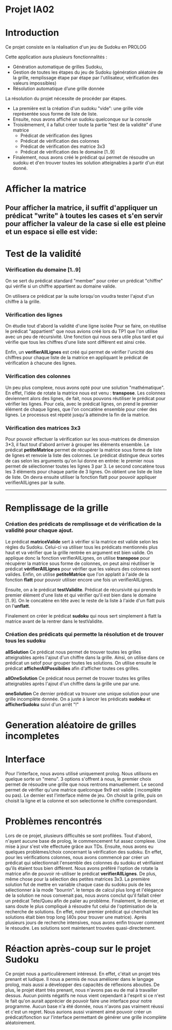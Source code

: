 Projet IA02
===

# Introduction


Ce projet consiste en la réalisation d'un jeu de Sudoku en PROLOG

Cette application aura plusieurs fonctionnalités :
  - Génération automatique de grilles Sudoku,
  - Gestion de toutes les étapes du jeu de Sudoku (génération aléatoire de la grille, remplissage étape par étape par l'utilisateur, vérification des valeurs impossibles)
  - Résolution automatique d’une grille donnée

La résolution du projet nécessite de procéder par étapes.
+ La première est la création d'un sudoku "vide": une grille vide représentée sous forme de liste de liste.
+ Ensuite, nous avons affiché un sudoku quelconque sur la console
+ Troisièmement, il a fallut créer toute la partie "test de la validité" d'une matrice
    - Prédicat de vérification des lignes
    - Prédicat de vérification des colonnes
    - Prédicat de vérification des matrice 3x3
    - Prédicat de vérification des le domaine [1..9]
+ Finalement, nous avons créé le prédicat qui permet de résoudre un sudoku et d'en trouver toutes les solution atteignables à partir d'un état donné.


# Afficher la matrice

Pour afficher la matrice, il suffit d'appliquer un prédicat "write" à toutes les cases et s'en servir pour afficher la valeur de la case si elle est pleine et un espace si elle est vide:
---
# Test de la validité
### Vérification du domaine [1..9]
On se sert du prédicat standard "member" pour créer un prédicat "chiffre" qui vérifie si un chiffre appartient au domaine valide.

On utilisera ce prédicat par la suite lorsqu'on voudra tester l'ajout d'un chiffre à la grille.

### Vérification des lignes
On étudie tout d'abord la validité d'une ligne isolée
Pour se faire, on réutilise le prédicat "appartient" que nous avions créé lors du TP1 que l'on utilise avec un peu de récursivité.
Une fonction qui nous sera utile plus tard et qui vérifie que tous les chiffres d'une liste sont différent est ainsi crée.


Enfin, un **verifierAllLignes** est créé qui permet de vérifier l'unicité des chiffres pour chaque liste de la matrice en appliquant le prédicat de vérification à chacune des lignes.

### Vérification des colonnes
Un peu plus complexe, nous avons opté pour une solution "mathématique". En effet, l'idée de rotate la matrice nous est venu : **transpose**. Les colonnes deviennent alors des lignes, de fait, nous pouvons réutiliser le prédicat pour vérifier les lignes.
Pour cela, avec le prédicat lignes, on prend le premier élément de chaque lignes, que l'on concatène ensemble pour créer des lignes.
Le processus est répété jusqu'à atteindre la fin de la matrice.


### Vérification des matrices 3x3
Pour pouvoir effectuer la vérification sur les sous-matrices de dimension 3*3, il faut tout d'abord arriver à grouper les éléments ensemble.
Le prédicat **petiteMatrice** permet de récupérer la matrice sous forme de liste de lignes et renvoie la liste des colonnes.
Le prédicat distingue deux sortes de cas selon les arguments qu'on lui donne en entrée: le premier nous permet de sélectionner toutes les lignes 3 par 3. Le second concatène tous les 3 éléments pour chaque partie de 3 lignes.
On obtient une liste de liste de liste. On devra ensuite utiliser la fonction flatt pour pouvoir appliquer verifierAllLignes par la suite.

---

# Remplissage de la grille
### Création des prédicats de remplissage et de vérification de la validité pour chaque ajout.
Le prédicat **matriceValide** sert à vérifier si la matrice est valide selon les règles du Sudoku. Celui-ci va utiliser tous les prédicats mentionnés plus haut et va vérifier que la grille rentrée en argument est bien valide. On applique donc la fonction verifierAllLignes, on utilise **transpose** pour récupérer la matrice sous forme de colonnes, on peut ainsi réutiliser le prédicat **vérifierAllLignes** pour vérifier que les valeurs des colonnes sont valides. Enfin, on utilise **petiteMatrice** que l'on applatit à l'aide de la fonction **flatt** pour pouvoir utiliser encore une fois un verifierAllLignes.

Ensuite, on a le prédicat **testValidite**. Prédicat de récursivité qui prends le premier élément d'une liste et qui vérifier qu'il est bien dans le domaine [1..9]. On le concatène en tête avec le reste de la liste à l'aide d'un flatt puis on l'**unflatt**.

Finalement on créer le prédicat **sudoku** qui nous sert simplement à flatt la matrice avant de la rentrer dans le testValidite.

### Création des prédicats qui permette la résolution et de trouver tous les sudoku
**allSolution**
Ce prédicat nous permet de trouver toutes les grilles atteignables après l'ajout d'un chiffre dans la grille.
Ainsi, on utilise dans ce prédicat un setof pour grouper toutes les solutions.
On utilise ensuite le prédicat **afficherAllPossibilies** afin d'afficher toutes ces grilles.

**allOneSolution**
Ce prédicat nous permet de trouver toutes les grilles atteignables après l'ajout d'un chiffre dans la grille une par une.

**oneSolution**
Ce dernier prédicat va trouver une unique solution pour une grille incomplète donnée.
On a juste à lancer les prédicats **sudoku** et **afficherSudoku** suivi d'un arrêt "!"

# Generation aléatoire de grilles incompletes

# Interface

Pour l'interface, nous avons utilisé uniquement prolog. Nous utilisons en quelque sorte un "menu". 3 options s'offrent à nous, le premier choix permet de résoudre une grille que nous rentrons manuellement. Le second permet de vérifier qu'une matrice quelconque 9x9 est valide ( incomplète ou pas). Le dernier est l'interface même de jeu. On choisit la grille, puis on choisit la ligne et la colonne et son selectionne le chiffre correspondant.


# Problèmes rencontrés

Lors de ce projet, plusieurs difficultés se sont profilées.
Tout d'abord, n'ayant aucune base de prolog, le commencement fut assez complexe. Une mise à jour s'est vite effectuée grâce aux TDs. Ensuite, nous avons eu quelques problèmes/choix concernant la vérification des sudoku. En effet, pour les vérifications colonnes, nous avons commencé par créer un prédicat qui sélectionnait l'ensemble des colonnes du sudoku et vérifiaient qu'ils étaient tous bien différent. Nous avons préféré l'option de rotate la matrice afin de pouvoir ré-utiliser le prédicat **verifierAllLignes**.
De plus, même chose pour la sélection des petites matrices 3x3. La première solution fut de mettre en variable chaque case du sudoku puis de les sélectionner à la mode "bourrin". le temps de calcul plus long et l'élégance de la solution ne nous convenait pas, nous avons conclut qu'il fallait créer un prédicat Tete/Queu afin de palier au problème.
Finalement, le dernier, et sans doute le plus compliqué à résoudre fut celui de l'optimisation de la recherche de solutions. En effet, notre premier prédicat qui cherchait les solutions était bien trop long (40s pour trouver une matrice).
Après plusieurs jours de recherche intensives, nous avons enfin trouver comment le résoudre. Les solutions sont maintenant trouvées quasi-directement.

# Réaction après-coup sur le projet Sudoku

Ce projet nous a particulièrement intéressé. En effet, c'était un projet très prenant et ludique. Il nous a permis
de nous améliorer dans le langage prolog, mais aussi a développer des capacités de réflexions abouties. De plus,
le projet étant très prenant, nous n'avons pas eu de mal à travailler dessus.
Aucun points négatifs ne nous vient cependant à l'esprit si ce n'est le fait qu'on aurait apprécier de pouvoir faire
une interface pour notre programme. Aucun base n'a été donnée, nous n'avons pas vraiment réussi et c'est un regret.
Nous aurions aussi vraiment aimé pouvoir créer un prédicat/fonction sur l'interface permettant de générer une grille incomplète aléatoirement.
